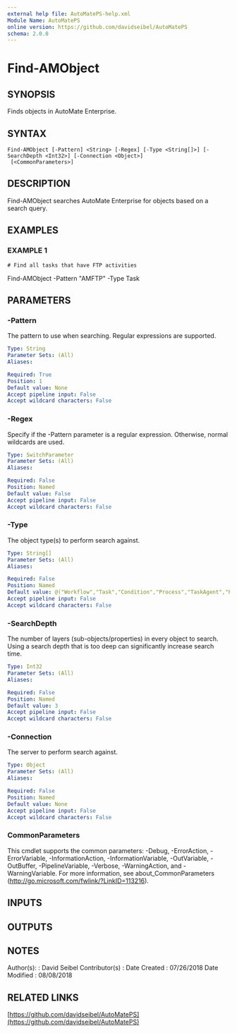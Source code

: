 ```yaml
---
external help file: AutoMatePS-help.xml
Module Name: AutoMatePS
online version: https://github.com/davidseibel/AutoMatePS
schema: 2.0.0
---
```


# Find-AMObject

## SYNOPSIS
Finds objects in AutoMate Enterprise.

## SYNTAX

```
Find-AMObject [-Pattern] <String> [-Regex] [-Type <String[]>] [-SearchDepth <Int32>] [-Connection <Object>]
 [<CommonParameters>]
```

## DESCRIPTION
Find-AMObject searches AutoMate Enterprise for objects based on a search query.

## EXAMPLES

### EXAMPLE 1
```
# Find all tasks that have FTP activities
```

Find-AMObject -Pattern "AMFTP" -Type Task

## PARAMETERS

### -Pattern
The pattern to use when searching. 
Regular expressions are supported.

```yaml
Type: String
Parameter Sets: (All)
Aliases:

Required: True
Position: 1
Default value: None
Accept pipeline input: False
Accept wildcard characters: False
```

### -Regex
Specify if the -Pattern parameter is a regular expression. 
Otherwise, normal wildcards are used.

```yaml
Type: SwitchParameter
Parameter Sets: (All)
Aliases:

Required: False
Position: Named
Default value: False
Accept pipeline input: False
Accept wildcard characters: False
```

### -Type
The object type(s) to perform search against.

```yaml
Type: String[]
Parameter Sets: (All)
Aliases:

Required: False
Position: Named
Default value: @("Workflow","Task","Condition","Process","TaskAgent","ProcessAgent","AgentGroup","User","UserGroup")
Accept pipeline input: False
Accept wildcard characters: False
```

### -SearchDepth
The number of layers (sub-objects/properties) in every object to search. 
Using a search depth that is too deep can significantly increase search time.

```yaml
Type: Int32
Parameter Sets: (All)
Aliases:

Required: False
Position: Named
Default value: 3
Accept pipeline input: False
Accept wildcard characters: False
```

### -Connection
The server to perform search against.

```yaml
Type: Object
Parameter Sets: (All)
Aliases:

Required: False
Position: Named
Default value: None
Accept pipeline input: False
Accept wildcard characters: False
```

### CommonParameters
This cmdlet supports the common parameters: -Debug, -ErrorAction, -ErrorVariable, -InformationAction, -InformationVariable, -OutVariable, -OutBuffer, -PipelineVariable, -Verbose, -WarningAction, and -WarningVariable.
For more information, see about_CommonParameters (http://go.microsoft.com/fwlink/?LinkID=113216).

## INPUTS

## OUTPUTS

## NOTES
Author(s):     : David Seibel
Contributor(s) :
Date Created   : 07/26/2018
Date Modified  : 08/08/2018

## RELATED LINKS

[https://github.com/davidseibel/AutoMatePS](https://github.com/davidseibel/AutoMatePS)

